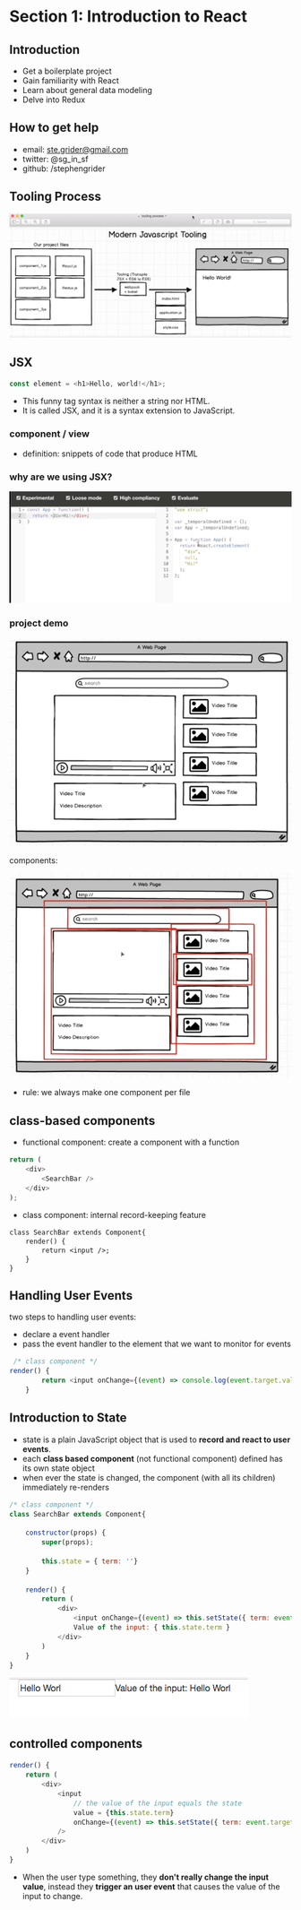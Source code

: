 # Section 1: Introduction to React
## Introduction
* Get a boilerplate project
* Gain familiarity with React
* Learn about general data modeling
* Delve into Redux

## How to get help
* email: ste.grider@gmail.com
* twitter: @sg_in_sf
* github: /stephengrider

## Tooling Process
![](https://raw.githubusercontent.com/floydchenchen/pictures/master/Screen%20Shot%202018-03-30%20at%2012.24.03%20PM.png)

## JSX
```JavaScript
const element = <h1>Hello, world!</h1>;
```

* This funny tag syntax is neither a string nor HTML.
* It is called JSX, and it is a syntax extension to JavaScript.

### component / view
* definition: snippets of code that produce HTML

### why are we using JSX?
![](https://raw.githubusercontent.com/floydchenchen/pictures/master/Screen%20Shot%202018-04-10%20at%207.29.23%20PM.png)

### project demo
![](https://raw.githubusercontent.com/floydchenchen/pictures/master/Screen%20Shot%202018-04-10%20at%209.02.31%20PM.png)

components:

![](https://raw.githubusercontent.com/floydchenchen/pictures/master/Screen%20Shot%202018-04-12%20at%206.37.48%20PM.png)

* rule: we always make one component per file

## class-based components
* functional component: create a component with a function

```JavaScript
return (
    <div>
        <SearchBar />
    </div>
);
```

* class component: internal record-keeping feature

```
class SearchBar extends Component{
    render() {
        return <input />;
    }
}
```

## Handling User Events
two steps to handling user events:

* declare a event handler
* pass the event handler to the element that we want to monitor for events
 
```JavaScript
 /* class component */
render() {
        return <input onChange={(event) => console.log(event.target.value)}/>;
    }
```
 
## Introduction to State
* state is a plain JavaScript object that is used to **record and react to user events**.
* each **class based component** (not functional component) defined has its own state object
* when ever the state is changed, the component (with all its children) immediately re-renders

```JavaScript
/* class component */
class SearchBar extends Component{

    constructor(props) {
        super(props);

        this.state = { term: ''}
    }

    render() {
        return (
            <div>
                <input onChange={(event) => this.setState({ term: event.target.value })} />
                Value of the input: { this.state.term }
            </div>
        )
    }
}
```
![](https://raw.githubusercontent.com/floydchenchen/pictures/master/Screen%20Shot%202018-04-13%20at%205.37.29%20AM.png)

## controlled components

```JavaScript
render() {
    return (
        <div>
            <input
                // the value of the input equals the state
                value = {this.state.term}
                onChange={(event) => this.setState({ term: event.target.value })}
            />
        </div>
    )
}
```

* When the user type something, they **don't really change the input value**, instead they **trigger an user event** that causes the value of the input to change.


